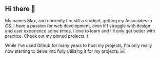 ## Hi there 👋
My names Max, and currently I'm still a student, getting my Associates in CS. I have a passion for web development, even if I struggle with design and user experience some times. I love to learn and I'll only get better with practice. Check out my pinned projects :)

While I've used Github for many years to host my projects, I'm only really now starting to delve into fully utilizing it for my projects.
![](https://komarev.com/ghpvc/?username=seasaltsaige&color=ff69b4&style=for-the-badge&abbreviated=true)
